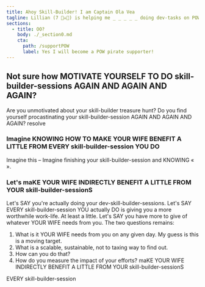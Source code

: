 ```yaml
---
title: Ahoy Skill-Builder! I am Captain Ola Vea
tagline: Lillian (7 🏴‍☠️👸) is helping me _ _ _ _ _ doing dev-tasks on POW!
sections:
  - title: OO?
    body: ./_section0.md
    cta:
      path: /supportPOW
      label: Yes I will become a POW pirate supporter!
---
```


## Not sure how MOTIVATE YOURSELF TO DO skill-builder-sessions AGAIN AND AGAIN AND AGAIN?
Are you unmotivated about your skill-builder treasure hunt? Do you find yourself procastinating your skill-builder-session AGAIN AND AGAIN AND AGAIN?
resolve

### Imagine KNOWING HOW TO MAKE YOUR WIFE BENEFIT A LITTLE FROM EVERY skill-builder-session YOU DO
Imagine this – Imagine finishing your skill-builder-session and KNOWING «
».

### Let's maKE YOUR WIFE INDIRECTLY BENEFIT A LITTLE FROM YOUR skill-builder-sessionS
Let's SAY you're actually doing your dev-skill-builder-sessions.
Let's SAY EVERY skill-builder-session YOU actually DO is giving you a more worthwhile work-life. At least a little. Let's SAY you have more to give of whatever YOUR WIFE needs from you. The two questions remains:
1. What is it YOUR WIFE needs from you on any given day. My guess is this is a moving target.
2. What is a scalable, sustainable, not to taxing way to find out.
3. How can you do that?
4. How do you measure the impact of your efforts?
maKE YOUR WIFE INDIRECTLY BENEFIT A LITTLE FROM YOUR skill-builder-sessionS

 EVERY skill-builder-session